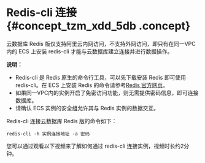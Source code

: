 # Redis-cli 连接 {#concept_tzm_xdd_5db .concept}

云数据库 Redis 版仅支持阿里云内网访问，不支持外网访问，即只有在同一VPC内的 ECS 上安装 redis-cli 才能与云数据库建立连接并进行数据操作。

**说明：** 

-   Redis-cli 是 Redis 原生的命令行工具，可以先下载安装 Redis 即可使用 redis-cli。在 ECS 上安装 Redis 的命令请参考[Redis 官方网页](https://redis.io/download)。
-   如果同一VPC内的实例开启了免密访问功能，则无需提供密码信息，即可连接数据库。
-   请确认 ECS 实例的安全组允许其与 Redis 实例的数据交互。

Redis-cli 连接云数据库 Redis 版的命令如下：

```
redis-cli -h 实例连接地址 -a 密码
```

您可以通过观看以下视频来了解如何通过 redis-cli 连接实例，视频时长约2分钟。



